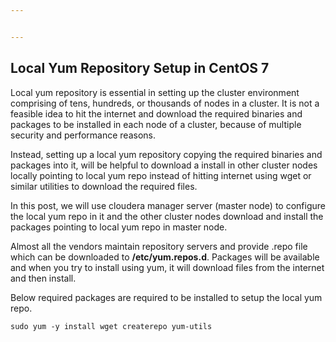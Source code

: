 ```yaml
---


---
```


<h2 id="local-yum-repository-setup-in-centos-7">Local Yum Repository Setup in CentOS 7</h2>
<p>Local yum repository is essential in setting up the cluster environment comprising of tens, hundreds, or thousands of nodes in a cluster. It is not a feasible idea to hit the internet and download the required binaries and packages to be installed in each node of a cluster, because of multiple security and performance reasons.</p>
<p>Instead, setting up a local yum repository copying the required binaries and packages into it, will be helpful to download a install in other cluster nodes locally pointing to local yum repo instead of hitting internet using wget or similar utilities to download the required files.</p>
<p>In this post, we will use cloudera manager server (master node) to configure the local yum repo in it and the other cluster nodes download and install the packages pointing to local yum repo in master node.</p>
<p>Almost all the vendors maintain repository servers and provide .repo file which can be downloaded to <strong>/etc/yum.repos.d</strong>. Packages will be available and when you try to install using yum, it will download files from the internet and then install.</p>
<p>Below required packages are required to be installed to setup the local yum repo.</p>
<pre><code>sudo yum -y install wget createrepo yum-utils
</code></pre>

